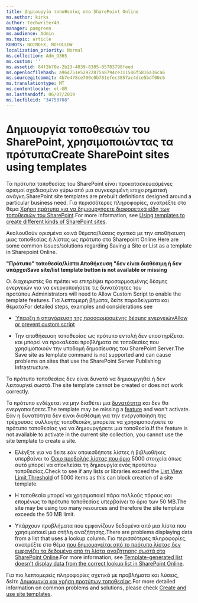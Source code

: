 ```yaml
---
title: Δημιουργία τοποθεσίας στο SharePoint Online
ms.author: kirks
author: Techwriter40
manager: pamgreen
ms.audience: Admin
ms.topic: article
ROBOTS: NOINDEX, NOFOLLOW
localization_priority: Normal
ms.collection: Adm_O365
ms.custom: ''
ms.assetid: 84f2b70e-2b23-4039-8305-85783798feed
ms.openlocfilehash: a964751e52972875a8794ce311546f5816a36ca6
ms.sourcegitcommit: 4b7e478ce700c0b781efec3857ac4dce5bdf00c6
ms.translationtype: MT
ms.contentlocale: el-GR
ms.lasthandoff: 06/07/2019
ms.locfileid: "34753708"
---
```

# <a name="create-sharepoint-sites-using-templates"></a><span data-ttu-id="7f5fc-102">Δημιουργία τοποθεσιών του SharePoint, χρησιμοποιώντας τα πρότυπα</span><span class="sxs-lookup"><span data-stu-id="7f5fc-102">Create SharePoint sites using templates</span></span>

<span data-ttu-id="7f5fc-103">Τα πρότυπα τοποθεσίας του SharePoint είναι προκατασκευασμένες ορισμοί σχεδιασμένο γύρω από μια συγκεκριμένη επιχειρηματική ανάγκη.</span><span class="sxs-lookup"><span data-stu-id="7f5fc-103">SharePoint site templates are prebuilt definitions designed around a particular business need.</span></span> <span data-ttu-id="7f5fc-104">Για περισσότερες πληροφορίες, ανατρέξτε στο θέμα [Χρήση πρότυπα για να δημιουργήσετε διαφορετικά είδη των τοποθεσιών του SharePoint](https://support.office.com/article/using-templates-to-create-different-kinds-of-sharepoint-sites-449eccec-ff99-4cf3-b62e-dcfee37e8da4).</span><span class="sxs-lookup"><span data-stu-id="7f5fc-104">For more information, see [Using templates to create different kinds of SharePoint sites](https://support.office.com/article/using-templates-to-create-different-kinds-of-sharepoint-sites-449eccec-ff99-4cf3-b62e-dcfee37e8da4).</span></span>

<span data-ttu-id="7f5fc-105">Ακολουθούν ορισμένα κοινά θέματα/λύσεις σχετικά με την αποθήκευση μιας τοποθεσίας ή λίστας ως πρότυπο στο Sharepoint Online.</span><span class="sxs-lookup"><span data-stu-id="7f5fc-105">Here are some common issues/solutions regarding Saving a Site or List as a template in Sharepoint Online.</span></span> 

<span data-ttu-id="7f5fc-106">**"Πρότυπο" τοποθεσία/λίστα Αποθήκευση "δεν είναι διαθέσιμη ή δεν υπάρχει**</span><span class="sxs-lookup"><span data-stu-id="7f5fc-106">**Save site/list template button is not available or missing**</span></span>

<span data-ttu-id="7f5fc-107">Οι διαχειριστές θα πρέπει να επιτρέψει προσαρμοσμένης δέσμης ενεργειών για να ενεργοποιήσετε τις δυνατότητες του προτύπου.</span><span class="sxs-lookup"><span data-stu-id="7f5fc-107">Administrators will need to Allow Custom Script to enable the template features.</span></span> <span data-ttu-id="7f5fc-108">Για λεπτομερή βήματα, δείτε παραδείγματα και θέματα</span><span class="sxs-lookup"><span data-stu-id="7f5fc-108">For detailed steps, examples and considerations see</span></span> 

- [<span data-ttu-id="7f5fc-109">Ύπαρξη ή απαγόρευση της προσαρμοσμένης δέσμης ενεργειών</span><span class="sxs-lookup"><span data-stu-id="7f5fc-109">Allow or prevent custom script</span></span>](https://docs.microsoft.com/sharepoint/allow-or-prevent-custom-script)

- <span data-ttu-id="7f5fc-110">Την αποθήκευση τοποθεσίας ως πρότυπο εντολή δεν υποστηρίζεται και μπορεί να προκαλέσει προβλήματα σε τοποθεσίες που χρησιμοποιούν την υποδομή δημοσίευσης του SharePoint Server.</span><span class="sxs-lookup"><span data-stu-id="7f5fc-110">The Save site as template command is not supported and can cause problems on sites that use the SharePoint Server Publishing Infrastructure.</span></span>

<span data-ttu-id="7f5fc-111">Το πρότυπο τοποθεσίας δεν είναι δυνατό να δημιουργηθεί ή δεν λειτουργεί σωστά.</span><span class="sxs-lookup"><span data-stu-id="7f5fc-111">The site template cannot be created or does not work correctly.</span></span>

<span data-ttu-id="7f5fc-112">Το πρότυπο ενδέχεται να μην διαθέτει μια [δυνατότητα](https://social.technet.microsoft.com/wiki/contents/articles/14423.sharepoint-2013-existing-features-guid.aspx) και δεν θα ενεργοποιήσετε.</span><span class="sxs-lookup"><span data-stu-id="7f5fc-112">The template may be missing a [feature](https://social.technet.microsoft.com/wiki/contents/articles/14423.sharepoint-2013-existing-features-guid.aspx) and won't activate.</span></span> <span data-ttu-id="7f5fc-113">Εάν η δυνατότητα δεν είναι διαθέσιμη για την ενεργοποίηση της τρέχουσας συλλογής τοποθεσιών, μπορείτε να χρησιμοποιήσετε το πρότυπο τοποθεσίας για να δημιουργήσετε μια τοποθεσία.</span><span class="sxs-lookup"><span data-stu-id="7f5fc-113">If the feature is not available to activate in the current site collection, you cannot use the site template to create a site.</span></span>

- <span data-ttu-id="7f5fc-114">Ελέγξτε για να δείτε εάν οποιεσδήποτε λίστες ή βιβλιοθήκες υπερβαίνει το [Όριο προβολής λίστας που όριο](https://support.office.com/article/Manage-large-lists-and-libraries-in-SharePoint-B8588DAE-9387-48C2-9248-C24122F07C59) 5000 στοιχεία όπως αυτό μπορεί να αποκλείσει τη δημιουργία ενός προτύπου τοποθεσίας.</span><span class="sxs-lookup"><span data-stu-id="7f5fc-114">Check to see if any lists or libraries exceed the [List View Limit Threshold](https://support.office.com/article/Manage-large-lists-and-libraries-in-SharePoint-B8588DAE-9387-48C2-9248-C24122F07C59) of 5000 items as this can block creation of a site template.</span></span>

- <span data-ttu-id="7f5fc-115">Η τοποθεσία μπορεί να χρησιμοποιεί πάρα πολλούς πόρους και επομένως το πρότυπο τοποθεσίας υπερβαίνει το όριο των 50 MB.</span><span class="sxs-lookup"><span data-stu-id="7f5fc-115">The site may be using too many resources and therefore the site template exceeds the 50 MB limit.</span></span>


- <span data-ttu-id="7f5fc-116">Υπάρχουν προβλήματα που εμφανίζουν δεδομένα από μια λίστα που χρησιμοποιεί μια στήλη αναζήτησης.</span><span class="sxs-lookup"><span data-stu-id="7f5fc-116">There are problems displaying data from a list that uses a lookup column.</span></span> <span data-ttu-id="7f5fc-117">Για περισσότερες πληροφορίες, ανατρέξτε στο θέμα [που δημιουργείται από το πρότυπο λίστας δεν εμφανίζει τα δεδομένα από τη λίστα αναζήτησης σωστά στο SharePoint Online](https://support.office.com/article/template-generated-list-doesn-t-display-correct-data-for-a-column-in-sharepoint-online-20430b62-e40c-4f6f-8889-aa24e80d605a).</span><span class="sxs-lookup"><span data-stu-id="7f5fc-117">For more information, see [Template-generated list doesn't display data from the correct lookup list in SharePoint Online](https://support.office.com/article/template-generated-list-doesn-t-display-correct-data-for-a-column-in-sharepoint-online-20430b62-e40c-4f6f-8889-aa24e80d605a).</span></span>

<span data-ttu-id="7f5fc-118">Για πιο λεπτομερείς πληροφορίες σχετικά με προβλήματα και λύσεις, δείτε [Δημιουργία και χρήση προτύπων τοποθεσίας](https://support.office.com/article/Create-and-use-site-templates-60371B0F-00E0-4C49-A844-34759EBDD989).</span><span class="sxs-lookup"><span data-stu-id="7f5fc-118">For more detailed information on common problems and solutions, please check [Create and use site templates](https://support.office.com/article/Create-and-use-site-templates-60371B0F-00E0-4C49-A844-34759EBDD989).</span></span>



